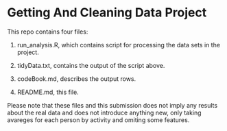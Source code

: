Getting And Cleaning Data Project
==============================
This repo contains four files:

1. run_analysis.R, which contains script for processing the data sets in the project.

2. tidyData.txt, contains the output of the script above.

3. codeBook.md, describes the output rows.

4. README.md, this file.

Please note that these files and this submission does not imply any results about the real data and does not introduce anything new, only taking avareges for each person by activity and omiting some features.